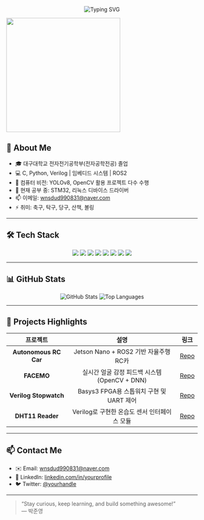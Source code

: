 <!-- 상단 배너 -->
<p align="center">
  <img src="https://readme-typing-svg.herokuapp.com?font=Nanum+Gothic&size=30&color=58A6FF&center=true&vCenter=true&width=600&lines=안녕하세요!+저는+박준영👋;포트폴리오+레포지토리에+오신+것을+환영합니다!" alt="Typing SVG"/>
</p>

<a href="https://www.gitanimals.org/en_US?utm_medium=image&utm_source=young0831&utm_content=farm">
<img
  src="https://render.gitanimals.org/farms/young0831"
  height="300"
/>
</a>

## 🔭 About Me
- 🎓 대구대학교 전자전기공학부(전자공학전공) 졸업
- 💻 C, Python, Verilog | 임베디드 시스템 | ROS2
- 🤖 컴퓨터 비전: YOLOv8, OpenCV 활용 프로젝트 다수 수행
- 🌱 현재 공부 중: STM32, 리눅스 디바이스 드라이버
- 📫 이메일: wnsdud990831@naver.com  
- ⚡ 취미: 축구, 탁구, 당구, 산책, 볼링

---

## 🛠️ Tech Stack
<p align="center">
  <img src="https://img.shields.io/badge/Verilog-000000?style=flat-square&logo=verilog&logoColor=white"/>  
  <img src="https://img.shields.io/badge/Vivado-5C2D91?style=flat-square&logo=xilinx&logoColor=white"/>  
  <img src="https://img.shields.io/badge/C-00599C?style=flat-square&logo=c&logoColor=white"/>  
  <img src="https://img.shields.io/badge/Python-3776AB?style=flat-square&logo=python&logoColor=white"/>  
  <img src="https://img.shields.io/badge/ROS2-339933?style=flat-square&logo=ros&logoColor=white"/>  
  <img src="https://img.shields.io/badge/YOLOv8-FF4B00?style=flat-square&logo=ultralytics&logoColor=white"/>  
  <img src="https://img.shields.io/badge/Docker-2496ED?style=flat-square&logo=docker&logoColor=white"/>  
  <img src="https://img.shields.io/badge/STM32-003399?style=flat-square&logo=stmicroelectronics&logoColor=white"/>  
</p>

---

## 📊 GitHub Stats
<p align="center">
  <img src="https://github-readme-stats.vercel.app/api?username=wnsdud990831&show_icons=true&theme=blue-green" alt="GitHub Stats" />
  <img src="https://github-readme-stats.vercel.app/api/top-langs/?username=wnsdud990831&layout=compact&theme=blue-green" alt="Top Languages" />
</p>

---

## 🚀 Projects Highlights

| 프로젝트               | 설명                                            | 링크                                                   |
|:----------------------:|:-----------------------------------------------:|:------------------------------------------------------:|
| **Autonomous RC Car**  | Jetson Nano + ROS2 기반 자율주행 RC카           | [Repo](https://github.com/wnsdud990831/auto-rc-car)    |
| **FACEMO**             | 실시간 얼굴 감정 피드백 시스템 (OpenCV + DNN)    | [Repo](https://github.com/wnsdud990831/facemo)         |
| **Verilog Stopwatch**  | Basys3 FPGA용 스톱워치 구현 및 UART 제어         | [Repo](https://github.com/wnsdud990831/verilog-stopwatch) |
| **DHT11 Reader**       | Verilog로 구현한 온습도 센서 인터페이스 모듈     | [Repo](https://github.com/wnsdud990831/dht11-verilog)  |

---

## 📫 Contact Me
- ✉️ Email: wnsdud990831@naver.com  
- 💬 LinkedIn: [linkedin.com/in/yourprofile](https://www.linkedin.com/in/yourprofile)  
- 🐦 Twitter: [@yourhandle](https://twitter.com/yourhandle)

---

> “Stay curious, keep learning, and build something awesome!”  
> — 박준영
